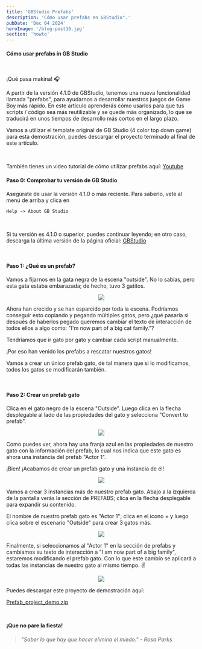 ```yaml
---
title: 'GBStudio Prefabs'
description: 'Cómo usar prefabs en GBStudio".'
pubDate: 'Dec 04 2024'
heroImage: '/blog-post16.jpg'
section: 'howto'
---
```


#### Cómo usar prefabs in GB Studio

<br>

¡Qué pasa makina! &#127911;

A partir de la versión 4.1.0 de GBStudio, tenemos una nueva funcionalidad llamada "prefabs", para ayudarnos a desarrollar nuestros juegos de Game Boy más rápido. En este artículo aprenderás cómo usarlos para que tus scripts / código sea más reutilizable y se quede más organizado, lo que se traducirá en unos tiempos de desarrollo más cortos en el largo plazo.

Vamos a utilizar el template original de GB Studio (4 color top down game) para esta demostración, puedes descargar el proyecto terminado al final de este artículo.

<br>

También tienes un video tutorial de cómo utilizar prefabs aquí:
<a href="https://youtu.be/hD6xA-QhRB0" target="_blank">Youtube</a>


#### Paso 0: Comprobar tu versión de GB Studio
Asegúrate de usar la versión 4.1.0 o más reciente. Para saberlo, vete al menú de arriba y clica en

```
Help -> About GB Studio
```
<br>

Si tu versión es 4.1.0 o superior, puedes continuar leyendo; en otro caso, descarga la última versión de la página oficial:
<a href="https://www.gbstudio.dev" target="_blank">GBStudio</a>

<br>

#### Paso 1: ¿Qué es un prefab?
Vamos a fijarnos en la gata negra de la escena "outside". No lo sabías, pero esta gata estaba embarazada; de hecho, tuvo 3 gatitos.
<p align="center">
    <img src="https://www.playmakina.com/blog-post16-1-cat.png" />
</p>

Ahora han crecido y se han esparcido por toda la escena.
Podríamos conseguir esto copiando y pegando múltiples gatos, pero ¿qué pasaría si después de haberlos pegado queremos cambiar el texto de interacción de todos ellos a algo como: "I'm now part of a big cat family."?

Tendríamos que ir gato por gato y cambiar cada script manualmente.

¡Por eso han venido los prefabs a rescatar nuestros gatos!

Vamos a crear un único prefab gato, de tal manera que si lo modificamos, todos los gatos se modificarán también.

<br>

#### Paso 2: Crear un prefab gato
Clica en el gato negro de la escena "Outside". Luego clica en la flecha desplegable al lado de las propiedades del gato y selecciona "Convert to prefab".
<p align="center">
    <img src="https://www.playmakina.com/blog-post16-2-convert.png" />
</p>

Como puedes ver, ahora hay una franja azul en las propiedades de nuestro gato con la información del prefab, lo cual nos indica que este gato es ahora una instancia del prefab "Actor 1".

¡Bien! ¡Acabamos de crear un prefab gato y una instancia de él!

<p align="center">
    <img src="https://www.playmakina.com/blog-post16-3-instance.png" />
</p>

Vamos a crear 3 instancias más de nuestro prefab gato.
Abajo a la izquierda de la pantalla verás la sección de PREFABS; clica en la flecha desplegable para expandir su contenido.

El nombre de nuestro prefab gato es "Actor 1"; clica en el icono + y luego clica sobre el escenario "Outside" para crear 3 gatos más.
<p align="center">
    <img src="https://www.playmakina.com/blog-post16-4-plus.png" />
</p>

Finalmente, si seleccionamos al "Actor 1" en la sección de prefabs y cambiamos su texto de interacción a "I am now part of a big family", estaremos modificando el prefab gato. Con lo que este cambio se aplicará a todas las instancias de nuestro gato al mismo tiempo. &#9996;

<p align="center">
    <img src="https://www.playmakina.com/blog-post16-5-result.png" />
</p>

Puedes descargar este proyecto de demostración aquí:

<a href="https://www.playmakina.com/Prefab_project_demo.zip" target="_blank">Prefab_project_demo.zip</a>

<br>

**¡Que no pare la fiesta!**

> ###### "Saber lo que hay que hacer elimina el miedo." - Rosa Parks
